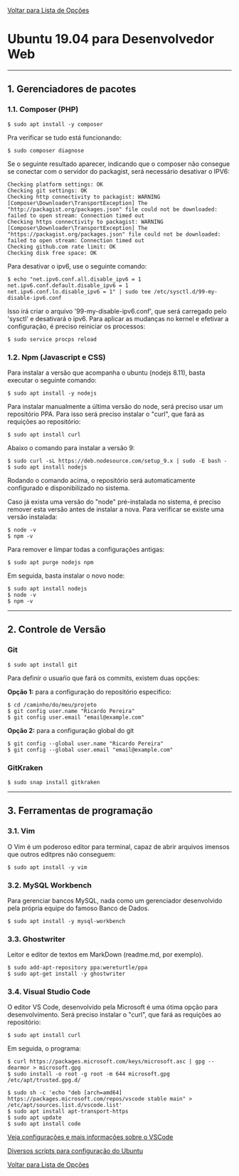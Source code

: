[Voltar para Lista de Opções](../readme.md)

# Ubuntu 19.04 para Desenvolvedor Web

----------
## 1. Gerenciadores de pacotes

### 1.1. Composer (PHP)

```
$ sudo apt install -y composer
```

Pra verificar se tudo está funcionando:

```
$ sudo composer diagnose
```
Se o seguinte resultado aparecer, indicando que o composer não consegue se conectar com o servidor do packagist, será necessário desativar o IPV6:

```
Checking platform settings: OK
Checking git settings: OK
Checking http connectivity to packagist: WARNING
[Composer\Downloader\TransportException] The "http://packagist.org/packages.json" file could not be downloaded: failed to open stream: Connection timed out
Checking https connectivity to packagist: WARNING
[Composer\Downloader\TransportException] The "https://packagist.org/packages.json" file could not be downloaded: failed to open stream: Connection timed out
Checking github.com rate limit: OK
Checking disk free space: OK
```
Para desativar o ipv6, use o seguinte comando:

```
$ echo "net.ipv6.conf.all.disable_ipv6 = 1
net.ipv6.conf.default.disable_ipv6 = 1
net.ipv6.conf.lo.disable_ipv6 = 1" | sudo tee /etc/sysctl.d/99-my-disable-ipv6.conf

```
Isso irá criar o arquivo '99-my-disable-ipv6.conf', que será carregado pelo 'sysctl' e desativará o ipv6. Para aplicar as mudanças no kernel e efetivar a configuração, é preciso reiniciar os processos:

```
$ sudo service procps reload
```


### 1.2. Npm (Javascript e CSS)

Para instalar a versão que acompanha o ubuntu (nodejs 8.11), basta executar o seguinte comando:

```
$ sudo apt install -y nodejs
```

Para instalar manualmente a última versão do node, será preciso usar um repositório PPA. 
Para isso será preciso instalar o "curl", que fará as requições ao repositório:

```
$ sudo apt install curl
```

Abaixo o comando para instalar a versão 9:

```
$ sudo curl -sL https://deb.nodesource.com/setup_9.x | sudo -E bash -
$ sudo apt install nodejs
```

Rodando o comando acima, o repositório será automaticamente configurado e disponibilizado no sistema.

Caso já exista uma versão do "node" pré-instalada no sistema, é preciso remover esta versão antes de instalar a nova. Para verificar se existe uma versão instalada:

```
$ node -v
$ npm -v
```

Para remover e limpar todas a configurações antigas:

```
$ sudo apt purge nodejs npm
```
Em seguida, basta instalar o novo node:

```
$ sudo apt install nodejs
$ node -v
$ npm -v
```

----------
## 2. Controle de Versão

### Git

```
$ sudo apt install git
```

Para definir o usuaŕio que fará os commits, existem duas opções:

**Opção 1:** para a configuração do repositório especifico:

```
$ cd /caminho/do/meu/projeto
$ git config user.name "Ricardo Pereira"
$ git config user.email "email@example.com"
```

**Opção 2:** para a configuração global do git

```
$ git config --global user.name "Ricardo Pereira"
$ git config --global user.email "email@example.com"
```


### GitKraken 

```
$ sudo snap install gitkraken
```

----------
## 3. Ferramentas de programação

### 3.1. Vim

O Vim é um poderoso editor para terminal, capaz de abrir arquivos imensos que outros editpres não conseguem:

```
$ sudo apt install -y vim
```

### 3.2. MySQL Workbench

Para gerenciar bancos MySQL, nada como um gerenciador desenvolvido pela própria equipe do famoso Banco de Dados.

```
$ sudo apt install -y mysql-workbench
```

### 3.3. Ghostwriter

Leitor e editor de textos em MarkDown (readme.md, por exemplo). 

```
$ sudo add-apt-repository ppa:wereturtle/ppa
$ sudo apt-get install -y ghostwriter
```

### 3.4. Visual Studio Code

O editor VS Code, desenvolvido pela Microsoft é uma ótima opção para desenvolvimento.
Será preciso instalar o "curl", que fará as requições ao repositório:

```
$ sudo apt install curl
```

Em seguida, o programa:

```
$ curl https://packages.microsoft.com/keys/microsoft.asc | gpg --dearmor > microsoft.gpg
$ sudo install -o root -g root -m 644 microsoft.gpg /etc/apt/trusted.gpg.d/

$ sudo sh -c 'echo "deb [arch=amd64] https://packages.microsoft.com/repos/vscode stable main" > /etc/apt/sources.list.d/vscode.list'
$ sudo apt install apt-transport-https
$ sudo apt update
$ sudo apt install code
```

[Veja configurações e mais informações sobre o VSCode](softwares-vscode.md)


[Diversos scripts para configuração do Ubuntu](https://github.com/erikdubois/Ultimate-Ubuntu-17.04)

[Voltar para Lista de Opções](../readme.md)
